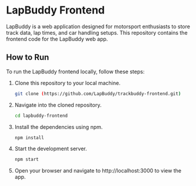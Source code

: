 # LapBuddy Frontend

LapBuddy is a web application designed for motorsport enthusiasts to store track data, lap times, and car handling setups. This repository contains the frontend code for the LapBuddy web app.

## How to Run

To run the LapBuddy frontend locally, follow these steps:

1. Clone this repository to your local machine.
   ```bash
   git clone (https://github.com/LapBuddy/trackbuddy-frontend.git)

2. Navigate into the cloned repository.
    ```bash
   cd lapbuddy-frontend

3. Install the dependencies using npm.
   ```bash
   npm install

4. Start the development server.
   ```bash
   npm start

5. Open your browser and navigate to http://localhost:3000 to view the app.

   
